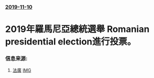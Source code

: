 ### [2019-11-10](/news/2019/11/10/index.md)

##### 
# 2019年羅馬尼亞總統選舉 Romanian presidential election進行投票。 




### 信息来源:

1. [法廣](http://www.rfi.fr/cn/%E6%94%BF%E6%B2%BB/20191110-%E9%93%81%E5%B9%95%E4%B9%8B%E5%90%8E%E7%AC%AC%E4%B8%80%E6%AC%A1%E7%BD%97%E9%A9%AC%E5%B0%BC%E4%BA%9A%E5%A4%A7%E9%80%89-%E5%85%B1%E4%BA%A7%E5%85%9A%E9%81%97%E7%95%99%E5%85%9A%E6%B4%BE%E6%88%96%E6%8C%BA%E4%B8%8D%E8%BF%9B%E7%AC%AC%E4%BA%8C%E8%BD%AE%E6%8A%95%E7%A5%A8) [IMG](http://scd.cn.rfi.fr/sites/chinese.filesrfi/imagecache/rfi_16x9_1024_578/sites/images.rfi.fr/files/aefimagesnew/aef_image/2019-11-10t093050z_335716440_rc298d9mtzun_rtrmadp_3_romania-election-president.jpg)

